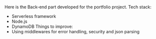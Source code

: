 Here is the Back-end part developed for the portfolio project.
Tech stack:
  - Serverless framework
  - Node.js
  - DynamoDB
Things to improve:
  - Using middlewares for error handling, security and json parsing
